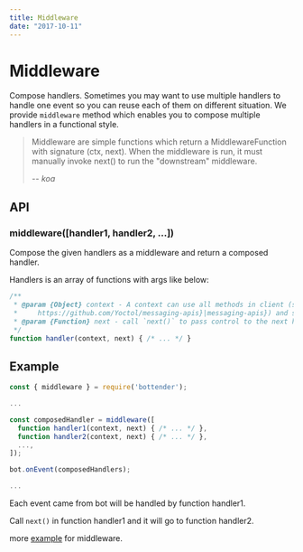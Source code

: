 ```yaml
---
title: Middleware
date: "2017-10-11"
---
```


# Middleware

Compose handlers.
Sometimes you may want to use multiple handlers to handle one event so you can reuse each of them on different situation. We provide `middleware` method which enables you to compose multiple handlers in a functional style.
> Middleware are simple functions which return a MiddlewareFunction with signature (ctx, next). When the middleware is run, it must manually invoke next() to run the "downstream" middleware.
>
> -- <cite>koa</cite>

## API
### middleware([handler1, handler2, ...])
Compose the given handlers as a middleware and return a composed handler.

Handlers is an array of functions with args like below:
```js
/**
 * @param {Object} context - A context can use all methods in client (see {@link
 *     https://github.com/Yoctol/messaging-apis}|messaging-apis}) and sessions.
 * @param {Function} next - call `next()` to pass control to the next handler.
 */
function handler(context, next) { /* ... */ }
```
## Example

```js
const { middleware } = require('bottender');

...

const composedHandler = middleware([
  function handler1(context, next) { /* ... */ },
  function handler2(context, next) { /* ... */ },
  ...,
]);

bot.onEvent(composedHandlers);

...
```

Each event came from bot will be handled by function handler1.

Call `next()` in function handler1 and it will go to function handler2.

more [example](https://github.com/Yoctol/bottender/tree/master/examples/middleware) for middleware.
